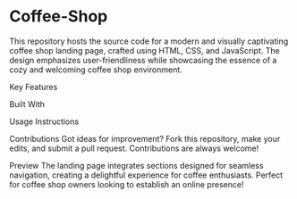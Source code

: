 # Coffee-Shop
This repository hosts the source code for a modern and visually captivating coffee shop landing page, crafted using HTML, CSS, and JavaScript. The design emphasizes user-friendliness while showcasing the essence of a cozy and welcoming coffee shop environment.

Key Features


Built With


Usage Instructions


Contributions
Got ideas for improvement? Fork this repository, make your edits, and submit a pull request. Contributions are always welcome!

Preview
The landing page integrates sections designed for seamless navigation, creating a delightful experience for coffee enthusiasts. Perfect for coffee shop owners looking to establish an online presence!
